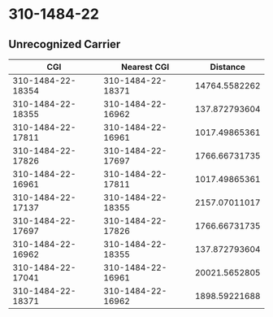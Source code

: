 # 310-1484-22
## Unrecognized Carrier


| CGI | Nearest CGI | Distance |
|-----|-------------|----------|
| 310-1484-22-18354 | 310-1484-22-18371 | 14764.5582262 |
| 310-1484-22-18355 | 310-1484-22-16962 | 137.872793604 |
| 310-1484-22-17811 | 310-1484-22-16961 | 1017.49865361 |
| 310-1484-22-17826 | 310-1484-22-17697 | 1766.66731735 |
| 310-1484-22-16961 | 310-1484-22-17811 | 1017.49865361 |
| 310-1484-22-17137 | 310-1484-22-18355 | 2157.07011017 |
| 310-1484-22-17697 | 310-1484-22-17826 | 1766.66731735 |
| 310-1484-22-16962 | 310-1484-22-18355 | 137.872793604 |
| 310-1484-22-17041 | 310-1484-22-16961 | 20021.5652805 |
| 310-1484-22-18371 | 310-1484-22-16962 | 1898.59221688 |
